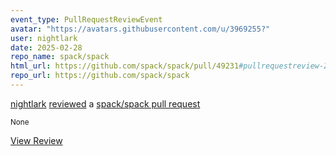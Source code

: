 ```yaml
---
event_type: PullRequestReviewEvent
avatar: "https://avatars.githubusercontent.com/u/3969255?"
user: nightlark
date: 2025-02-28
repo_name: spack/spack
html_url: https://github.com/spack/spack/pull/49231#pullrequestreview-2650159490
repo_url: https://github.com/spack/spack
---
```


<a href='https://github.com/nightlark' target='_blank'>nightlark</a> <a href='https://github.com/spack/spack/pull/49231#pullrequestreview-2650159490' target='_blank'>reviewed</a> a <a href='https://github.com/spack/spack/pull/49231' target='_blank'>spack/spack pull request</a>

<small>None</small>

<a href='https://github.com/spack/spack/pull/49231#pullrequestreview-2650159490' target='_blank'>View Review</a>